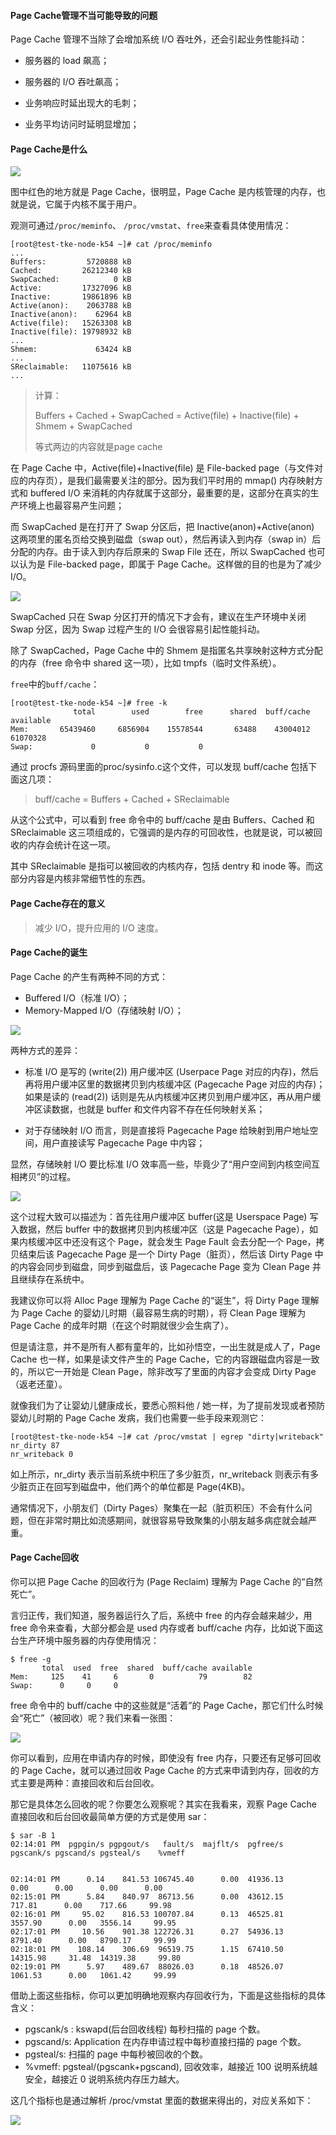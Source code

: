 #### Page Cache管理不当可能导致的问题

Page Cache 管理不当除了会增加系统 I/O 吞吐外，还会引起业务性能抖动：

- 服务器的 load 飙高；

- 服务器的 I/O 吞吐飙高；

- 业务响应时延出现大的毛刺；

- 业务平均访问时延明显增加；

#### Page Cache是什么

![](../../../images/note/kernel/memory/应用程序产生PageCache的逻辑示意图.png)

图中红色的地方就是 Page Cache，很明显，Page Cache 是内核管理的内存，也就是说，它属于内核不属于用户。

观测可通过`/proc/meminfo`、 `/proc/vmstat`、`free`来查看具体使用情况：

```shell
[root@test-tke-node-k54 ~]# cat /proc/meminfo
...
Buffers:         5720888 kB
Cached:         26212340 kB
SwapCached:            0 kB
Active:         17327096 kB
Inactive:       19861896 kB
Active(anon):    2063788 kB
Inactive(anon):    62964 kB
Active(file):   15263308 kB
Inactive(file): 19798932 kB
...
Shmem:             63424 kB
...
SReclaimable:   11075616 kB
...
```

> 计算：
>
> Buffers + Cached + SwapCached = Active(file) + Inactive(file) + Shmem + SwapCached
>
> 等式两边的内容就是page cache

在 Page Cache 中，Active(file)+Inactive(file) 是 File-backed page（与文件对应的内存页），是我们最需要关注的部分。因为我们平时用的 mmap() 内存映射方式和 buffered I/O 来消耗的内存就属于这部分，最重要的是，这部分在真实的生产环境上也最容易产生问题；

而 SwapCached 是在打开了 Swap 分区后，把 Inactive(anon)+Active(anon) 这两项里的匿名页给交换到磁盘（swap out），然后再读入到内存（swap in）后分配的内存。由于读入到内存后原来的 Swap File 还在，所以 SwapCached 也可以认为是 File-backed page，即属于 Page Cache。这样做的目的也是为了减少 I/O。

![](../../../images/note/kernel/memory/SwapCached.jpg)

SwapCached 只在 Swap 分区打开的情况下才会有，建议在生产环境中关闭 Swap 分区，因为 Swap 过程产生的 I/O 会很容易引起性能抖动。

除了 SwapCached，Page Cache 中的 Shmem 是指匿名共享映射这种方式分配的内存（free 命令中 shared 这一项），比如 tmpfs（临时文件系统）。

`free`中的`buff/cache`：

```shell
[root@test-tke-node-k54 ~]# free -k
              total        used        free      shared  buff/cache   available
Mem:       65439460     6856904    15578544       63488    43004012    61070328
Swap:             0           0           0
```

通过 procfs 源码里面的proc/sysinfo.c这个文件，可以发现 buff/cache 包括下面这几项：

> buff/cache = Buffers + Cached + SReclaimable

从这个公式中，可以看到 free 命令中的 buff/cache 是由 Buffers、Cached 和 SReclaimable 这三项组成的，它强调的是内存的可回收性，也就是说，可以被回收的内存会统计在这一项。

其中 SReclaimable 是指可以被回收的内核内存，包括 dentry 和 inode 等。而这部分内容是内核非常细节性的东西。

#### Page Cache存在的意义

> 减少 I/O，提升应用的 I/O 速度。

#### Page Cache的诞生

Page Cache 的产生有两种不同的方式：

- Buffered I/O（标准 I/O）；
- Memory-Mapped I/O（存储映射 I/O）；

![](../../../images/note/kernel/memory/pagecache的诞生.jpg)

两种方式的差异：

- 标准 I/O 是写的 (write(2)) 用户缓冲区 (Userpace Page 对应的内存)，然后再将用户缓冲区里的数据拷贝到内核缓冲区 (Pagecache Page 对应的内存)；如果是读的 (read(2)) 话则是先从内核缓冲区拷贝到用户缓冲区，再从用户缓冲区读数据，也就是 buffer 和文件内容不存在任何映射关系；

- 对于存储映射 I/O 而言，则是直接将 Pagecache Page 给映射到用户地址空间，用户直接读写 Pagecache Page 中内容；

显然，存储映射 I/O 要比标准 I/O 效率高一些，毕竟少了“用户空间到内核空间互相拷贝”的过程。



![](../../../images/note/kernel/memory/写文件.jpg)

这个过程大致可以描述为：首先往用户缓冲区 buffer(这是 Userspace Page) 写入数据，然后 buffer 中的数据拷贝到内核缓冲区（这是 Pagecache Page），如果内核缓冲区中还没有这个 Page，就会发生 Page Fault 会去分配一个 Page，拷贝结束后该 Pagecache Page 是一个 Dirty Page（脏页），然后该 Dirty Page 中的内容会同步到磁盘，同步到磁盘后，该 Pagecache Page 变为 Clean Page 并且继续存在系统中。

我建议你可以将 Alloc Page 理解为 Page Cache 的“诞生”，将 Dirty Page 理解为 Page Cache 的婴幼儿时期（最容易生病的时期），将 Clean Page 理解为 Page Cache 的成年时期（在这个时期就很少会生病了）。

但是请注意，并不是所有人都有童年的，比如孙悟空，一出生就是成人了，Page Cache 也一样，如果是读文件产生的 Page Cache，它的内容跟磁盘内容是一致的，所以它一开始是 Clean Page，除非改写了里面的内容才会变成 Dirty Page（返老还童）。

就像我们为了让婴幼儿健康成长，要悉心照料他 / 她一样，为了提前发现或者预防婴幼儿时期的 Page Cache 发病，我们也需要一些手段来观测它：

```shell
[root@test-tke-node-k54 ~]# cat /proc/vmstat | egrep "dirty|writeback"
nr_dirty 87
nr_writeback 0
```

如上所示，nr_dirty 表示当前系统中积压了多少脏页，nr_writeback 则表示有多少脏页正在回写到磁盘中，他们两个的单位都是 Page(4KB)。

通常情况下，小朋友们（Dirty Pages）聚集在一起（脏页积压）不会有什么问题，但在非常时期比如流感期间，就很容易导致聚集的小朋友越多病症就会越严重。

#### Page Cache回收

你可以把 Page Cache 的回收行为 (Page Reclaim) 理解为 Page Cache 的“自然死亡”。

言归正传，我们知道，服务器运行久了后，系统中 free 的内存会越来越少，用 free 命令来查看，大部分都会是 used 内存或者 buff/cache 内存，比如说下面这台生产环境中服务器的内存使用情况：

```shell
$ free -g
       total  used  free  shared  buff/cache available
Mem:     125    41     6       0          79        82
Swap:      0     0     0
```

free 命令中的 buff/cache 中的这些就是“活着”的 Page Cache，那它们什么时候会“死亡”（被回收）呢？我们来看一张图：

![](../../../images/note/kernel/memory/pagecache回收.jpg)

你可以看到，应用在申请内存的时候，即使没有 free 内存，只要还有足够可回收的 Page Cache，就可以通过回收 Page Cache 的方式来申请到内存，回收的方式主要是两种：直接回收和后台回收。

那它是具体怎么回收的呢？你要怎么观察呢？其实在我看来，观察 Page Cache 直接回收和后台回收最简单方便的方式是使用 sar：

```shell
$ sar -B 1
02:14:01 PM  pgpgin/s pgpgout/s   fault/s  majflt/s  pgfree/s pgscank/s pgscand/s pgsteal/s    %vmeff


02:14:01 PM      0.14    841.53 106745.40      0.00  41936.13      0.00      0.00      0.00      0.00
02:15:01 PM      5.84    840.97  86713.56      0.00  43612.15    717.81      0.00    717.66     99.98
02:16:01 PM     95.02    816.53 100707.84      0.13  46525.81   3557.90      0.00   3556.14     99.95
02:17:01 PM     10.56    901.38 122726.31      0.27  54936.13   8791.40      0.00   8790.17     99.99
02:18:01 PM    108.14    306.69  96519.75      1.15  67410.50  14315.98     31.48  14319.38     99.80
02:19:01 PM      5.97    489.67  88026.03      0.18  48526.07   1061.53      0.00   1061.42     99.99
```

借助上面这些指标，你可以更加明确地观察内存回收行为，下面是这些指标的具体含义：

- pgscank/s : kswapd(后台回收线程) 每秒扫描的 page 个数。
- pgscand/s: Application 在内存申请过程中每秒直接扫描的 page 个数。
- pgsteal/s: 扫描的 page 中每秒被回收的个数。
- %vmeff: pgsteal/(pgscank+pgscand), 回收效率，越接近 100 说明系统越安全，越接近 0 说明系统内存压力越大。

这几个指标也是通过解析 /proc/vmstat 里面的数据来得出的，对应关系如下：

![](../../../images/note/kernel/memory/sar指标对应.jpg)
